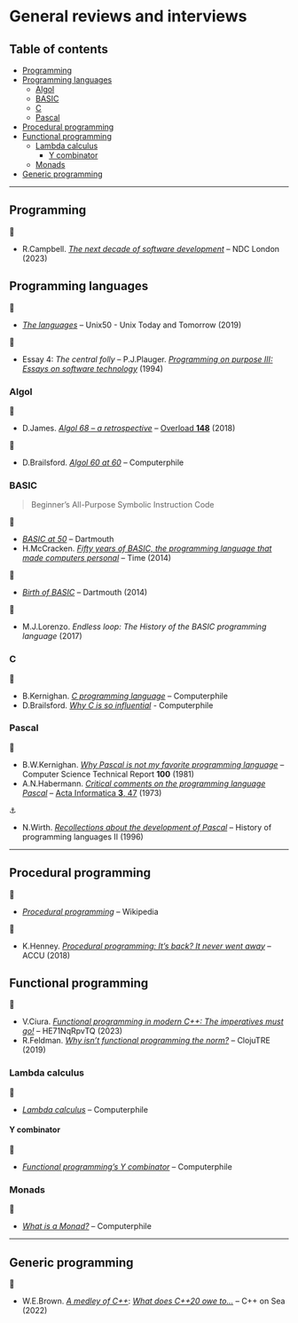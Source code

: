 # General reviews and interviews <!-- omit in toc -->

## Table of contents <!-- omit in toc -->

- [Programming](#programming)
- [Programming languages](#programming-languages)
  - [Algol](#algol)
  - [BASIC](#basic)
  - [C](#c)
  - [Pascal](#pascal)
- [Procedural programming](#procedural-programming)
- [Functional programming](#functional-programming)
  - [Lambda calculus](#lambda-calculus)
    - [Y combinator](#y-combinator)
  - [Monads](#monads)
- [Generic programming](#generic-programming)

---

## Programming

:movie_camera:

- R.Campbell. [*The next decade of software development*](https://www.youtube.com/watch?v=ND_AjF_KTD8) – NDC London (2023)

## Programming languages

:movie_camera:

- [*The languages*](https://www.youtube.com/watch?v=xnCgoEyz31M) – Unix50 - Unix Today and Tomorrow (2019)

:book:

- Essay 4: *The central folly* – P.J.Plauger. [*Programming on purpose III: Essays on software technology*](https://www.pearson.com/us/higher-education/program/Plauger-Programming-on-Purpose-III-Essays-on-Software-Technology/PGM133229.html) (1994)

### Algol

:link:

- D.James. [*Algol 68 – a retrospective*](https://accu.org/journals/overload/26/148/james_2586/) – [Overload **148**](https://accu.org/journals/overload/overload148) (2018)

:movie_camera:

- D.Brailsford. [*Algol 60 at 60*](https://www.youtube.com/watch?v=T-NTEc8Ag-I) – Computerphile

### BASIC

> Beginner’s All-Purpose Symbolic Instruction Code

:link:

- [*BASIC at 50*](https://www.dartmouth.edu/basicfifty/) – Dartmouth
- H.McCracken. [*Fifty years of BASIC, the programming language that made computers personal*](https://time.com/69316/basic/) – Time (2014)

:movie_camera:

- [*Birth of BASIC*](https://www.youtube.com/watch?v=T-NTEc8Ag-I) – Dartmouth (2014)

:book:

- M.J.Lorenzo. *Endless loop: The History of the BASIC programming language* (2017)

### C

:movie_camera:

- B.Kernighan. [*C programming language*](https://www.youtube.com/watch?v=de2Hsvxaf8M) – Computerphile
- D.Brailsford. [*Why C is so influential*](https://www.youtube.com/watch?v=ci1PJexnfNE) - Computerphile

### Pascal

:page_facing_up:

- B.W.Kernighan. [*Why Pascal is not my favorite programming language*](https://www.lysator.liu.se/c/bwk-on-pascal.html) – Computer Science Technical Report **100** (1981)
- A.N.Habermann. [*Critical comments on the programming language Pascal*](https://figshare.com/articles/journal_contribution/Critical_comments_on_the_programming_language_PASCAL/6604568/files/12094973.pdf) – [Acta Informatica **3**, 47](https://doi.org/10.1007/BF00288652) (1973)

:anchor:

- N.Wirth. [*Recollections about the development of Pascal*](http://www.math.bas.bg/bantchev/place/pascal/recollections.pdf) – History of programming languages II (1996)

---

## Procedural programming

:link:

- [*Procedural programming*](https://en.wikipedia.org/wiki/Procedural_programming) – Wikipedia

:movie_camera:

- K.Henney. [*Procedural programming: It’s back? It never went away*](https://www.youtube.com/watch?v=SvxBvSK4i4k) – ACCU (2018)

## Functional programming

:movie_camera:

- V.Ciura. [*Functional programming in modern C++: The imperatives must go!*](https://www.youtube.com/watch?v=QyJZzq0v7Z4) – HE71NqRpvTQ (2023)
- R.Feldman. [*Why isn’t functional programming the norm?*](https://www.youtube.com/watch?v=QyJZzq0v7Z4) – ClojuTRE (2019)

### Lambda calculus

:movie_camera:

- [*Lambda calculus*](https://www.youtube.com/watch?v=eis11j_iGMs) – Computerphile

#### Y combinator

:movie_camera:

- [*Functional programming’s Y combinator*](https://www.youtube.com/watch?v=9T8A89jgeTI) – Computerphile

### Monads

:movie_camera:

- [*What is a Monad?*](https://www.youtube.com/watch?v=t1e8gqXLbsU) – Computerphile

---

## Generic programming

:movie_camera:

- W.E.Brown. [*A medley of C++*](https://www.youtube.com/watch?v=dRClYjASTvA): [*What does C++20 owe to...*](https://www.youtube.com/watch?v=dRClYjASTvA&t=3385s) – C++ on Sea (2022)
